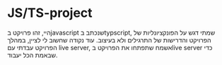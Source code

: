 # JS/TS-project
היי, 
זהו פרויקט בjavascript שנכתב בtypscript, שמתי דגש על הפונקציונליות של הפרויקט והדרישות של התרגילים ולא בעיצוב.
עוד נקודה שחשוב לי לציין, במהלך הפרויקט עבדתי עם live server,  אשמח שתפתחו את הפרויקט בlive server כדי שבאמת הכל יעבוד.

